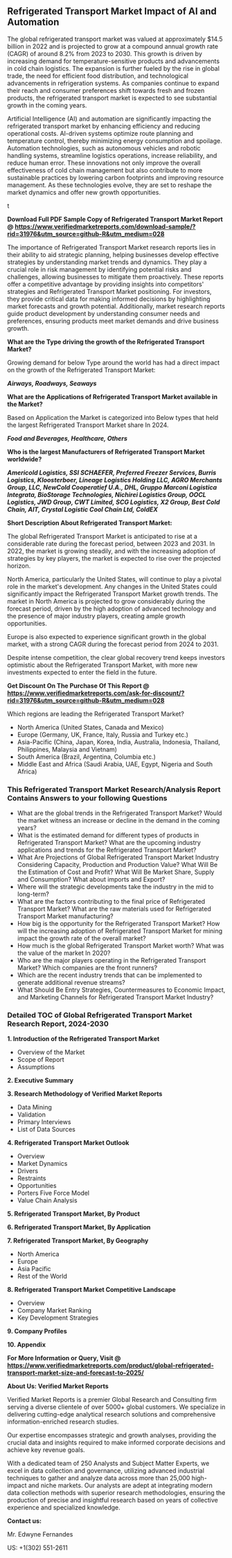 <h2>Refrigerated Transport Market Impact of AI and Automation</h2><p>The global refrigerated transport market was valued at approximately $14.5 billion in 2022 and is projected to grow at a compound annual growth rate (CAGR) of around 8.2% from 2023 to 2030. This growth is driven by increasing demand for temperature-sensitive products and advancements in cold chain logistics. The expansion is further fueled by the rise in global trade, the need for efficient food distribution, and technological advancements in refrigeration systems. As companies continue to expand their reach and consumer preferences shift towards fresh and frozen products, the refrigerated transport market is expected to see substantial growth in the coming years.</p><p>Artificial Intelligence (AI) and automation are significantly impacting the refrigerated transport market by enhancing efficiency and reducing operational costs. AI-driven systems optimize route planning and temperature control, thereby minimizing energy consumption and spoilage. Automation technologies, such as autonomous vehicles and robotic handling systems, streamline logistics operations, increase reliability, and reduce human error. These innovations not only improve the overall effectiveness of cold chain management but also contribute to more sustainable practices by lowering carbon footprints and improving resource management. As these technologies evolve, they are set to reshape the market dynamics and offer new growth opportunities.</p>t</p><p id="" class=""><strong>Download Full PDF Sample Copy of Refrigerated Transport Market Report @ <a href="https://www.verifiedmarketreports.com/download-sample/?rid=31976&utm_source=github-R&utm_medium=028" target="_blank">https://www.verifiedmarketreports.com/download-sample/?rid=31976&utm_source=github-R&utm_medium=028</a></strong></p><p>The importance of&nbsp;Refrigerated Transport Market research reports lies in their ability to aid strategic planning, helping businesses develop effective strategies by understanding market trends and dynamics. They play a crucial role in risk management by identifying potential risks and challenges, allowing businesses to mitigate them proactively. These reports offer a competitive advantage by providing insights into competitors' strategies and Refrigerated Transport Market positioning. For investors, they provide critical data for making informed decisions by highlighting market forecasts and growth potential. Additionally, market research reports guide product development by understanding consumer needs and preferences, ensuring products meet market demands and drive business growth.</p><p><strong>What are the&nbsp;Type driving the growth of the Refrigerated Transport Market?</strong></p><p id="" class="">Growing demand for below Type around the world has had a direct impact on the growth of the Refrigerated Transport Market:</p><em><strong>Airways, Roadways, Seaways</strong></em></p><strong>What are the&nbsp;Applications&nbsp;of Refrigerated Transport Market available in the Market?</strong></p><p id="" class="">Based on Application the Market is categorized into Below types that held the largest Refrigerated Transport Market share In 2024.</p><em><strong>Food and Beverages, Healthcare, Others</strong></em></p><strong>Who is the largest Manufacturers of Refrigerated Transport Market worldwide?</strong></p><p><em><strong>Americold Logistics, SSI SCHAEFER, Preferred Freezer Services, Burris Logistics, Kloosterboer, Lineage Logistics Holding LLC, AGRO Merchants Group, LLC, NewCold Cooperatief U.A., DHL, Gruppo Marconi Logistica Integrata, BioStorage Technologies, Nichirei Logistics Group, OOCL Logistics, JWD Group, CWT Limited, SCG Logistics, X2 Group, Best Cold Chain, AIT, Crystal Logistic Cool Chain Ltd, ColdEX</strong></em></p><p id="" class=""><strong>Short Description About Refrigerated Transport Market:</strong></p><p>The global Refrigerated Transport Market is anticipated to rise at a considerable rate during the forecast period, between 2023 and 2031. In 2022, the market is growing steadily, and with the increasing adoption of strategies by key players, the market is expected to rise over the projected horizon.</p><p>North America, particularly the United States, will continue to play a pivotal role in the market's development. Any changes in the United States could significantly impact the Refrigerated Transport Market growth trends. The market in North America is projected to grow considerably during the forecast period, driven by the high adoption of advanced technology and the presence of major industry players, creating ample growth opportunities.</p><p>Europe is also expected to experience significant growth in the global market, with a strong CAGR during the forecast period from 2024 to 2031.</p><p>Despite intense competition, the clear global recovery trend keeps investors optimistic about the Refrigerated Transport Market, with more new investments expected to enter the field in the future.</p><p id="" class=""><strong>Get Discount On The Purchase Of This Report @ <a href="https://www.verifiedmarketreports.com/ask-for-discount/?rid=31976&utm_source=github-R&utm_medium=028" target="_blank">https://www.verifiedmarketreports.com/ask-for-discount/?rid=31976&utm_source=github-R&utm_medium=028</a></strong></p>Which regions are leading the Refrigerated Transport Market?</p><ul><li>North America (United States, Canada and Mexico)</li><li>Europe (Germany, UK, France, Italy, Russia and Turkey etc.)</li><li>Asia-Pacific (China, Japan, Korea, India, Australia, Indonesia, Thailand, Philippines, Malaysia and Vietnam)</li><li>South America (Brazil, Argentina, Columbia etc.)</li><li>Middle East and Africa (Saudi Arabia, UAE, Egypt, Nigeria and South Africa)</li></ul><h3 id="" class="">This Refrigerated Transport Market Research/Analysis Report Contains Answers to your following Questions</h3><ul><li>What are the global trends in the Refrigerated Transport Market? Would the market witness an increase or decline in the demand in the coming years?</li><li>What is the estimated demand for different types of products in Refrigerated Transport Market? What are the upcoming industry applications and trends for the Refrigerated Transport Market?</li><li>What Are Projections of Global Refrigerated Transport Market Industry Considering Capacity, Production and Production Value? What Will Be the Estimation of Cost and Profit? What Will Be Market Share, Supply and Consumption? What about imports and Export?</li><li>Where will the strategic developments take the industry in the mid to long-term?</li><li>What are the factors contributing to the final price of Refrigerated Transport Market? What are the raw materials used for Refrigerated Transport Market manufacturing?</li><li>How big is the opportunity for the Refrigerated Transport Market? How will the increasing adoption of Refrigerated Transport Market for mining impact the growth rate of the overall market?</li><li>How much is the global Refrigerated Transport Market worth? What was the value of the market In 2020?</li><li>Who are the major players operating in the Refrigerated Transport Market? Which companies are the front runners?</li><li>Which are the recent industry trends that can be implemented to generate additional revenue streams?</li><li>What Should Be Entry Strategies, Countermeasures to Economic Impact, and Marketing Channels for Refrigerated Transport Market Industry?</li></ul><h3 id="" class="">Detailed TOC of Global Refrigerated Transport Market Research Report, 2024-2030</h3><p id="" class=""><strong>1. Introduction of the Refrigerated Transport Market</strong></p><ul><li>Overview of the Market</li><li>Scope of Report</li><li>Assumptions</li></ul><p id="" class=""><strong>2. Executive Summary</strong></p><p id="" class=""><strong>3. Research Methodology of Verified Market Reports</strong></p><ul><li>Data Mining</li><li>Validation</li><li>Primary Interviews</li><li>List of Data Sources</li></ul><p id="" class=""><strong>4. Refrigerated Transport Market Outlook</strong></p><ul><li>Overview</li><li>Market Dynamics</li><li>Drivers</li><li>Restraints</li><li>Opportunities</li><li>Porters Five Force Model</li><li>Value Chain Analysis</li></ul><p id="" class=""><strong>5. Refrigerated Transport Market, By Product</strong></p><p id="" class=""><strong>6. Refrigerated Transport Market, By Application</strong></p><p id="" class=""><strong>7. Refrigerated Transport Market, By Geography</strong></p><ul><li>North America</li><li>Europe</li><li>Asia Pacific</li><li>Rest of the World</li></ul><p id="" class=""><strong>8. Refrigerated Transport Market Competitive Landscape</strong></p><ul><li>Overview</li><li>Company Market Ranking</li><li>Key Development Strategies</li></ul><p id="" class=""><strong>9. Company Profiles</strong></p><p id="" class=""><strong>10. Appendix</strong></p><p id="" class=""><strong>For More Information or Query, Visit @ <a href="https://www.verifiedmarketreports.com/product/global-refrigerated-transport-market-size-and-forecast-to-2025/" target="_blank">https://www.verifiedmarketreports.com/product/global-refrigerated-transport-market-size-and-forecast-to-2025/</a></strong></p><p id="" class=""><strong>About Us: Verified Market Reports</strong></p><p id="" class="">Verified Market Reports is a premier Global Research and Consulting firm serving a diverse clientele of over 5000+ global customers. We specialize in delivering cutting-edge analytical research solutions and comprehensive information-enriched research studies.</p><p id="" class="">Our expertise encompasses strategic and growth analyses, providing the crucial data and insights required to make informed corporate decisions and achieve key revenue goals.</p><p id="" class="">With a dedicated team of 250 Analysts and Subject Matter Experts, we excel in data collection and governance, utilizing advanced industrial techniques to gather and analyze data across more than 25,000 high-impact and niche markets. Our analysts are adept at integrating modern data collection methods with superior research methodologies, ensuring the production of precise and insightful research based on years of collective experience and specialized knowledge.</p><p id="" class=""><strong>Contact us:</strong></p><p id="" class="">Mr. Edwyne Fernandes</p><p id="" class="">US: +1(302) 551-2611</p>